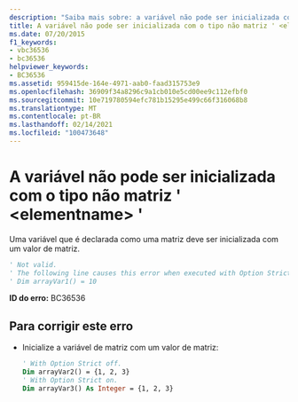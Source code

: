 ```yaml
---
description: "Saiba mais sobre: a variável não pode ser inicializada com o tipo não matriz ' <elementname> '"
title: A variável não pode ser inicializada com o tipo não matriz ' <elementname> '
ms.date: 07/20/2015
f1_keywords:
- vbc36536
- bc36536
helpviewer_keywords:
- BC36536
ms.assetid: 959415de-164e-4971-aab0-faad315753e9
ms.openlocfilehash: 36909f34a8296c9a1cb010e5cd00ee9c112efbf0
ms.sourcegitcommit: 10e719780594efc781b15295e499c66f316068b8
ms.translationtype: MT
ms.contentlocale: pt-BR
ms.lasthandoff: 02/14/2021
ms.locfileid: "100473648"
---
```

# <a name="variable-cannot-be-initialized-with-non-array-type-elementname"></a>A variável não pode ser inicializada com o tipo não matriz ' \<elementname> '

Uma variável que é declarada como uma matriz deve ser inicializada com um valor de matriz.  
  
```vb  
' Not valid.  
' The following line causes this error when executed with Option Strict off.  
' Dim arrayVar1() = 10  
```  
  
 **ID do erro:** BC36536  
  
## <a name="to-correct-this-error"></a>Para corrigir este erro  
  
- Inicialize a variável de matriz com um valor de matriz:  
  
    ```vb
    ' With Option Strict off.  
    Dim arrayVar2() = {1, 2, 3}  
    ' With Option Strict on.  
    Dim arrayVar3() As Integer = {1, 2, 3}  
    ```
